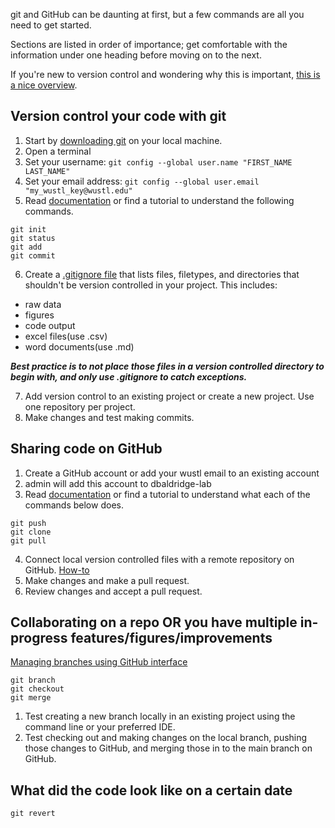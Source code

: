git and GitHub can be daunting at first, but a few commands are all you need to get started. 

Sections are listed in order of importance; get comfortable with the information under one heading before moving on to the next. 

If you're new to version control and wondering why this is important, [this is a nice overview](https://journals.plos.org/ploscompbiol/article?id=10.1371/journal.pcbi.1004668).

## Version control your code with git
1. Start by [downloading git](https://git-scm.com/downloads) on your local machine.
2. Open a terminal
3. Set your username: `git config --global user.name "FIRST_NAME LAST_NAME"`
4. Set your email address: `git config --global user.email "my_wustl_key@wustl.edu"`
5. Read [documentation](https://git-scm.com/docs) or find a tutorial to understand the following commands.
```
git init
git status
git add
git commit
```
6. Create a [.gitignore file](https://docs.github.com/en/get-started/getting-started-with-git/ignoring-files) that lists files, filetypes, and directories that shouldn't be version controlled in your project. This includes:
- raw data
- figures
- code output
- excel files(use .csv)
- word documents(use .md)
  
***Best practice is to not place those files in a version controlled directory to begin with, and only use .gitignore to catch exceptions.***

7. Add version control to an existing project or create a new project. Use one repository per project.
8. Make changes and test making commits.

## Sharing code on GitHub
1. Create a GitHub account or add your wustl email to an existing account
2. admin will add this account to dbaldridge-lab
3. Read [documentation](https://git-scm.com/docs) or find a tutorial to understand what each of the commands below does.
```
git push
git clone
git pull
```
4. Connect local version controlled files with a remote repository on GitHub. [How-to](https://docs.github.com/en/get-started/getting-started-with-git/managing-remote-repositories)
5. Make changes and make a pull request.
6. Review changes and accept a pull request.

## Collaborating on a repo OR you have multiple in-progress features/figures/improvements
[Managing branches using GitHub interface](https://docs.github.com/en/get-started/start-your-journey/hello-world)
```
git branch
git checkout
git merge
```
1. Test creating a new branch locally in an existing project using the command line or your preferred IDE.
2. Test checking out and making changes on the local branch, pushing those changes to GitHub, and merging those in to the main branch on GitHub.

## What did the code look like on a certain date
```
git revert
```


